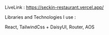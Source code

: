 LiveLink : https://seckin-restaurant.vercel.app/

Libraries and Technologies I use :

React, TailwindCss + DaisyUI, Router, AOS
